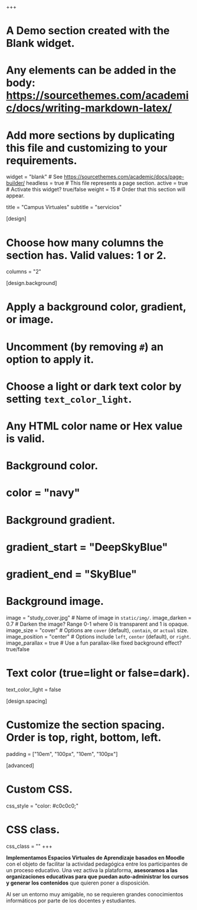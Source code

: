 +++
# A Demo section created with the Blank widget.
# Any elements can be added in the body: https://sourcethemes.com/academic/docs/writing-markdown-latex/
# Add more sections by duplicating this file and customizing to your requirements.

widget = "blank"  # See https://sourcethemes.com/academic/docs/page-builder/
headless = true  # This file represents a page section.
active = true  # Activate this widget? true/false
weight = 15  # Order that this section will appear.

title = "Campus Virtuales"
subtitle = "servicios"

[design]
  # Choose how many columns the section has. Valid values: 1 or 2.
  columns = "2"

[design.background]
  # Apply a background color, gradient, or image.
  #   Uncomment (by removing `#`) an option to apply it.
  #   Choose a light or dark text color by setting `text_color_light`.
  #   Any HTML color name or Hex value is valid.

  # Background color.
  # color = "navy"
  
  # Background gradient.
  # gradient_start = "DeepSkyBlue"
  # gradient_end = "SkyBlue"
  
  # Background image.
  image = "study_cover.jpg"  # Name of image in `static/img/`.
  image_darken = 0.7  # Darken the image? Range 0-1 where 0 is transparent and 1 is opaque.
  image_size = "cover"  #  Options are `cover` (default), `contain`, or `actual` size.
  image_position = "center"  # Options include `left`, `center` (default), or `right`.
  image_parallax = true  # Use a fun parallax-like fixed background effect? true/false

  # Text color (true=light or false=dark).
  text_color_light = false

[design.spacing]
  # Customize the section spacing. Order is top, right, bottom, left.
  padding = ["10em", "100px", "10em", "100px"]

[advanced]
 # Custom CSS. 
 css_style = "color: #c0c0c0;"
 
 # CSS class.
 css_class = ""
+++

**Implementamos Espacios Virtuales de Aprendizaje basados en Moodle** con el objeto de facilitar la actividad pedagógica entre los participantes de un proceso educativo. Una vez activa la plataforma, **asesoramos a las organizaciones educativas para que puedan auto-administrar los cursos y generar los contenidos** que quieren poner a disposición. 

Al ser un entorno muy amigable, no se requieren grandes conocimientos informáticos por parte de los docentes y estudiantes.

